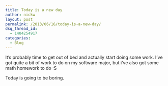 ```yaml
---
title: Today is a new day
author: nickw
layout: post
permalink: /2013/06/16/today-is-a-new-day/
dsq_thread_id:
  - 1404254917
categories:
  - Blog
---
```

It&#8217;s probably time to get out of bed and actually start doing some work. I&#8217;ve got quite a bit of work to do on my software major, but i&#8217;ve also got some math homework to do :S

Today is going to be boring.